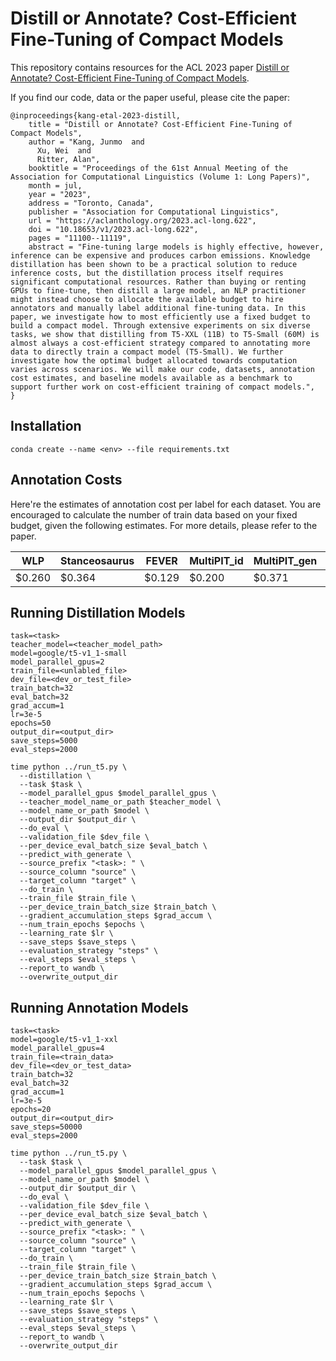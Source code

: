 # Distill or Annotate? Cost-Efficient Fine-Tuning of Compact Models
This repository contains resources for the ACL 2023 paper [Distill or Annotate? Cost-Efficient Fine-Tuning of Compact Models](https://aclanthology.org/2023.acl-long.622.pdf).

If you find our code, data or the paper useful, please cite the paper:
```
@inproceedings{kang-etal-2023-distill,
    title = "Distill or Annotate? Cost-Efficient Fine-Tuning of Compact Models",
    author = "Kang, Junmo  and
      Xu, Wei  and
      Ritter, Alan",
    booktitle = "Proceedings of the 61st Annual Meeting of the Association for Computational Linguistics (Volume 1: Long Papers)",
    month = jul,
    year = "2023",
    address = "Toronto, Canada",
    publisher = "Association for Computational Linguistics",
    url = "https://aclanthology.org/2023.acl-long.622",
    doi = "10.18653/v1/2023.acl-long.622",
    pages = "11100--11119",
    abstract = "Fine-tuning large models is highly effective, however, inference can be expensive and produces carbon emissions. Knowledge distillation has been shown to be a practical solution to reduce inference costs, but the distillation process itself requires significant computational resources. Rather than buying or renting GPUs to fine-tune, then distill a large model, an NLP practitioner might instead choose to allocate the available budget to hire annotators and manually label additional fine-tuning data. In this paper, we investigate how to most efficiently use a fixed budget to build a compact model. Through extensive experiments on six diverse tasks, we show that distilling from T5-XXL (11B) to T5-Small (60M) is almost always a cost-efficient strategy compared to annotating more data to directly train a compact model (T5-Small). We further investigate how the optimal budget allocated towards computation varies across scenarios. We will make our code, datasets, annotation cost estimates, and baseline models available as a benchmark to support further work on cost-efficient training of compact models.",
}
```

## Installation

```
conda create --name <env> --file requirements.txt
```

## Annotation Costs
Here're the estimates of annotation cost per label for each dataset. You are encouraged to calculate the number of train data based on your fixed budget, given the following estimates. For more details, please refer to the paper.

| WLP  | Stanceosaurus | FEVER | MultiPIT_id | MultiPIT_gen | NQ |
|---|---|---|---|---|---|
| $0.260 | $0.364 | $0.129 | $0.200 | $0.371 | $0.129 |


## Running Distillation Models

```
task=<task>
teacher_model=<teacher_model_path>
model=google/t5-v1_1-small
model_parallel_gpus=2
train_file=<unlabled_file>
dev_file=<dev_or_test_file>
train_batch=32
eval_batch=32
grad_accum=1
lr=3e-5
epochs=50
output_dir=<output_dir>
save_steps=5000
eval_steps=2000

time python ../run_t5.py \
  --distillation \
  --task $task \
  --model_parallel_gpus $model_parallel_gpus \
  --teacher_model_name_or_path $teacher_model \
  --model_name_or_path $model \
  --output_dir $output_dir \
  --do_eval \
  --validation_file $dev_file \
  --per_device_eval_batch_size $eval_batch \
  --predict_with_generate \
  --source_prefix "<task>: " \
  --source_column "source" \
  --target_column "target" \
  --do_train \
  --train_file $train_file \
  --per_device_train_batch_size $train_batch \
  --gradient_accumulation_steps $grad_accum \
  --num_train_epochs $epochs \
  --learning_rate $lr \
  --save_steps $save_steps \
  --evaluation_strategy "steps" \
  --eval_steps $eval_steps \
  --report_to wandb \
  --overwrite_output_dir
```

## Running Annotation Models

```
task=<task>
model=google/t5-v1_1-xxl
model_parallel_gpus=4
train_file=<train_data>
dev_file=<dev_or_test_data>
train_batch=32
eval_batch=32
grad_accum=1
lr=3e-5
epochs=20
output_dir=<output_dir>
save_steps=50000
eval_steps=2000

time python ../run_t5.py \
  --task $task \
  --model_parallel_gpus $model_parallel_gpus \
  --model_name_or_path $model \
  --output_dir $output_dir \
  --do_eval \
  --validation_file $dev_file \
  --per_device_eval_batch_size $eval_batch \
  --predict_with_generate \
  --source_prefix "<task>: " \
  --source_column "source" \
  --target_column "target" \
  --do_train \
  --train_file $train_file \
  --per_device_train_batch_size $train_batch \
  --gradient_accumulation_steps $grad_accum \
  --num_train_epochs $epochs \
  --learning_rate $lr \
  --save_steps $save_steps \
  --evaluation_strategy "steps" \
  --eval_steps $eval_steps \
  --report_to wandb \
  --overwrite_output_dir
```
